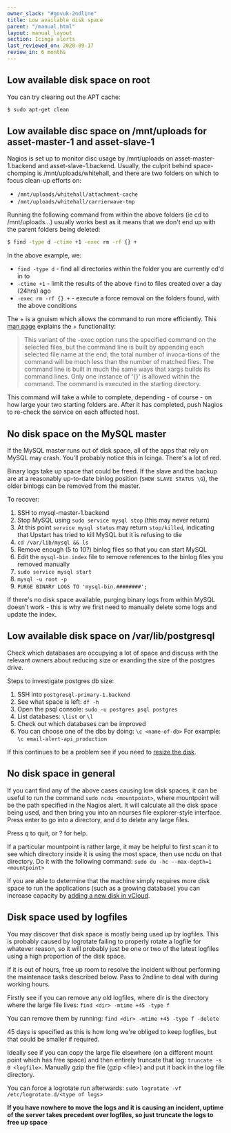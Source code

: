 ```yaml
---
owner_slack: "#govuk-2ndline"
title: Low available disk space
parent: "/manual.html"
layout: manual_layout
section: Icinga alerts
last_reviewed_on: 2020-09-17
review_in: 6 months
---
```


## Low available disk space on root

You can try clearing out the APT cache:

```sh
$ sudo apt-get clean
```

## Low available disc space on /mnt/uploads for asset-master-1 and asset-slave-1

Nagios is set up to monitor disc usage by /mnt/uploads on
asset-master-1.backend and asset-slave-1.backend. Usually, the culprit
behind space-chomping is /mnt/uploads/whitehall, and there are two
folders on which to focus clean-up efforts on:

- `/mnt/uploads/whitehall/attachment-cache`
- `/mnt/uploads/whitehall/carrierwave-tmp`

Running the following command from within the above folders (ie cd to
/mnt/uploads...) usually works best as it means that we don't end up
with the parent folders being deleted:

```sh
$ find -type d -ctime +1 -exec rm -rf {} +
```

In the above example, we:

- `find -type d` - find all directories within the folder you are currently
  cd'd in to
- `-ctime +1` - limit the results of the above `find` to files created over a
  day (24hrs) ago
- `-exec rm -rf {} +` - execute a force removal on the folders found, with the
  above conditions

The + is a gnuism which allows the command to run more efficiently. This
[man page](http://unixhelp.ed.ac.uk/CGI/man-cgi?find) explains the +
functionality:

> This variant of the -exec option runs the specified command on the
> selected files, but the command line is built by appending each
> selected file name at the end; the total number of invoca-tions of the
> command will be much less than the number of matched files. The
> command line is built in much the same ways that xargs builds its
> command lines. Only one instance of '{}' is allowed within the
> command. The command is executed in the starting directory.

This command will take a while to complete, depending - of course - on
how large your two starting folders are. After it has completed, push
Nagios to re-check the service on each affected host.

## No disk space on the MySQL master

If the MySQL master runs out of disk space, all of the apps that rely on MySQL
may crash. You'll probably notice this in Icinga. There's a lot of red.

Binary logs take up space that could be freed. If the slave and the backup are
at a reasonably up-to-date binlog position (`SHOW SLAVE STATUS \G`), the older
binlogs can be removed from the master.

To recover:

1. SSH to mysql-master-1.backend
1. Stop MySQL using `sudo service mysql stop` (this may never return)
1. At this point `service mysql status` may return `stop/killed`, indicating
   that Upstart has tried to kill MySQL but it is refusing to die
1. `cd /var/lib/mysql && ls`
1. Remove enough (5 to 10?) binlog files so that you can start MySQL
1. Edit the `mysql-bin.index` file to remove references to the binlog files you
   removed manually
7. `sudo service mysql start`
8. `mysql -u root -p`
9. `PURGE BINARY LOGS TO 'mysql-bin.########';`

If there's no disk space available, purging binary logs from within MySQL
doesn't work - this is why we first need to manually delete some logs and
update the index.

## Low available disk space on /var/lib/postgresql

Check which databases are occupying a lot of space and discuss with the
relevant owners about reducing size or exanding the size of the postgres drive.

Steps to investigate postgres db size:

1. SSH into `postgresql-primary-1.backend`
1. See what space is left: `df -h`
1. Open the psql console: `sudo -u postgres psql postgres`
1. List databases: `\list` or `\l`
1. Check out which databases can be improved
1. You can choose one of the dbs by doing: `\c <name-of-db>`
   For example: `\c email-alert-api_production`

If this continues to be a problem see if you need to [resize the disk](/manual/adding-disks-in-vcloud.html).

## No disk space in general

If you cant find any of the above cases causing low disk spaces, it can
be useful to run the command `sudo ncdu <mountpoint>`, where mountpoint
will be the path specified in the Nagios alert. It will calculate all
the disk space being used, and then bring you into an ncurses file
explorer-style interface. Press enter to go into a directory, and d to
delete any large files.

Press q to quit, or ? for help.

If a particular mountpoint is rather large, it may be helpful to first
scan it to see which directory inside it is using the most space, then
use ncdu on that directory. Do it with the following command:
`sudo du -hc --max-depth=1 <mountpoint>`

If you are able to determine that the machine simply requires more disk space
to run the applications (such as a growing database) you can increase capacity
by [adding a new disk in vCloud](../adding-disks-in-vcloud.html).

## Disk space used by logfiles

You may discover that disk space is mostly being used up by logfiles.
This is probably caused by logrotate failing to properly rotate a
logfile for whatever reason, so it will probably just be one or two of
the latest logfiles using a high proportion of the disk space.

If it is out of hours, free up room to resolve the incident without
performing the maintenace tasks described below. Pass to 2ndline to deal
with during working hours.

Firstly see if you can remove any old logfiles, where dir is the
directory where the large file lives: `find <dir> -mtime +45 -type f`

You can remove them by running: `find <dir> -mtime +45 -type f -delete`

45 days is specified as this is how long we're obliged to keep logfiles,
but that could be smaller if required.

Ideally see if you can copy the large file elsewhere (on a different
mount point which has free space) and then entirely truncate that log:
`truncate -s 0 <logfile>`. Manually gzip the file (gzip &lt;file&gt;)
and put it back in the log file directory.

You can force a logrotate run afterwards:
`sudo logrotate -vf /etc/logrotate.d/<type of logs>`

**If you have nowhere to move the logs and it is causing an incident,
uptime of the server takes precedent over logfiles, so just truncate the
logs to free up space**
